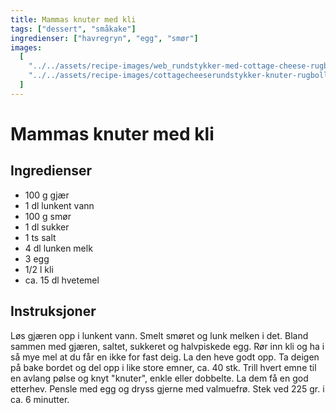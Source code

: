 ```yaml
---
title: Mammas knuter med kli
tags: ["dessert", "småkake"]
ingredienser: ["havregryn", "egg", "smør"]
images:
  [
    "../../assets/recipe-images/web_rundstykker-med-cottage-cheese-rugboller-mammas-knuter-med-kli.jpg",
    "../../assets/recipe-images/cottagecheeserundstykker-knuter-rugboller-preview.jpg",
  ]
---
```


# Mammas knuter med kli

## Ingredienser

- 100 g gjær
- 1 dl lunkent vann
- 100 g smør
- 1 dl sukker
- 1 ts salt
- 4 dl lunken melk
- 3 egg
- 1/2 l kli
- ca. 15 dl hvetemel

## Instruksjoner

Løs gjæren opp i lunkent vann. Smelt smøret og lunk melken i det. Bland sammen med gjæren, saltet, sukkeret og halvpiskede egg. Rør inn kli og ha i så mye mel at du får en ikke for fast deig. La den heve godt opp. Ta deigen på bake bordet og del opp i like store emner, ca. 40 stk. Trill hvert emne til en avlang pølse og knyt "knuter", enkle eller dobbelte. La dem få en god etterhev. Pensle med egg og dryss gjerne med valmuefrø. Stek ved 225 gr. i ca. 6 minutter.
